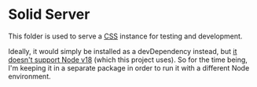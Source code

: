 # Solid Server

This folder is used to serve a [CSS](https://github.com/CommunitySolidServer/CommunitySolidServer) instance for testing and development.

Ideally, it would simply be installed as a devDependency instead, but [it doesn't support Node v18](https://github.com/CommunitySolidServer/CommunitySolidServer/issues/1637) (which this project uses). So for the time being, I'm keeping it in a separate package in order to run it with a different Node environment.
